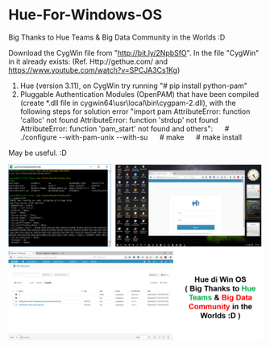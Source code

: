 # Hue-For-Windows-OS
Big Thanks to Hue Teams &amp; Big Data Community in the Worlds :D 

Download the CygWin file from "http://bit.ly/2NpbSfO". In the file "CygWin" in it already exists:
(Ref. Http://gethue.com/ and https://www.youtube.com/watch?v=SPCJA3Cs1Kg)
1. Hue (version 3.11), on CygWin try running "# pip install python-pam"
2. Pluggable Authentication Modules (OpenPAM) that have been compiled (create *.dll file in cygwin64\usr\local\bin\cygpam-2.dll), with the following steps for solution error "import pam AttributeError: function 'calloc' not found AttributeError: function 'strdup' not found AttributeError: function 'pam_start' not found and others":
     # ./configure --with-pam-unix --with-su
     # make
     # make install

May be useful. :D

![Install Hue on Windows OS](https://github.com/bigdatafreecode/Hue-For-Windows-OS/blob/master/Install%20Hue%20on%20Windows%20OS.png)
